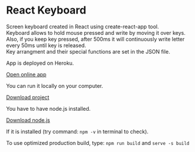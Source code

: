# React Keyboard
Screen keyboard created in React using create-react-app tool.  
Keyboard allows to hold mouse pressed and write by moving it over keys.  
Also, if you keep key pressed, after 500ms it will continuously write letter every 50ms until key is released.  
Key arrangment and their special functions are set in the JSON file.  



App is deployed on Heroku.

[Open online app](https://mysterious-meadow-90744.herokuapp.com/)


You can run it locally on your computer.

[Download project](https://github.com/olekk/React-Keyboard/archive/refs/heads/main.zip)

You have to have node.js installed.

[Download node.js](https://nodejs.org/en/download/)

If it is installed (try command: `npm -v` in terminal to check).

To use optimized production build, type: `npm run build` and `serve -s build`
